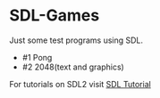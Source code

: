 # SDL-Games

Just some test programs using SDL.

- #1 Pong
- #2 2048(text and graphics)

For tutorials on SDL2 visit [SDL Tutorial](http://lazyfoo.net/tutorials/SDL/)
